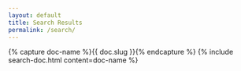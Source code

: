 ```yaml
---
layout: default
title: Search Results
permalink: /search/
---
```


<div class="container">
  <div class="row">
    <div class="col-sm-8">
    {% capture doc-name %}{{ doc.slug }}{% endcapture %}
    {% include search-doc.html content=doc-name %}
    </div>
  </div>
</div>

<div class="container">
  <div class="row">
    <div class="col">
      <div id="results"></div>
    </div>
  </div>
</div>
